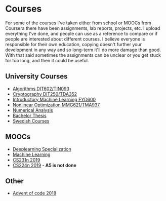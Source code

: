 # Courses
For some of the courses I've taken either from school or MOOCs from Coursera there have been assignments, lab reports, projects, etc. I upload everything I've done, and people can use as a reference to compare or if people are interested about different courses. I believe everyone is responsible for their own education, copying doesn't further your development in any way and so long-term it'll do more damage than good. With that said sometimes the assignments can be unclear or you get stuck for too long, and then it could be useful.

## University Courses
* [Algorithms DIT602/TIN093](https://github.com/AladdinPerzon/Courses/tree/master/Courses/Algorithms%20DIT602-TIN093)
* [Cryptography DIT250/TDA352](https://github.com/AladdinPerzon/Courses/tree/master/Courses/Cryptography%20DIT250-TDA352)
* [Introductory Machine Learning FYD600](https://github.com/AladdinPerzon/Courses/tree/master/Courses/Introductory%20Machine%20Learning%20FYD600)
* [Nonlinear Optimization MMG621/TMA937](https://github.com/AladdinPerzon/Courses/tree/master/Courses/Nonlinear%20Optimization%20MM621-TMA937)
* [Numerical Analysis](https://github.com/AladdinPerzon/Courses/tree/master/Courses/Numerical%20Analysis)
* [Bachelor Thesis]()
* [Swedish Courses](https://github.com/AladdinPerzon/Courses/tree/master/Courses/Swedish%20Courses)

## MOOCs 
* [Deeplearning Specialization](https://github.com/AladdinPerzon/Courses/tree/master/MOOCS/Deeplearning-specialization)
* [Machine Learning](https://github.com/AladdinPerzon/Courses/tree/master/MOOCS/Coursera-Machine-Learning)
* [CS231n 2019](https://github.com/AladdinPerzon/Courses/tree/master/MOOCS/CS231-2019)
* [CS224n 2019](https://github.com/AladdinPerzon/Courses/tree/master/MOOCS/Cs224n_2019) **- A5 is not done**

## Other
* [Advent of code 2018](https://github.com/AladdinPerzon/Courses/tree/master/Others/advent_of_code)